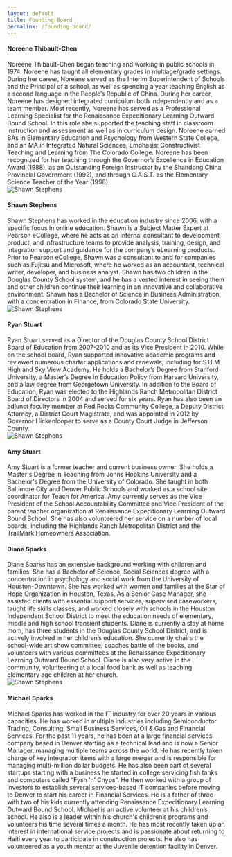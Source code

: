 ```yaml
---
layout: default
title: Founding Board
permalink: /founding-board/
---
```


<div class="media">
  <div class="media-left media-top">
  </div>
  <div class="media-body">
    <h4 class="media-heading">Noreene Thibault-Chen</h4>
    Noreene Thibault-Chen began teaching and working in public schools in 1974. Noreene has taught all elementary grades in multiage/grade settings.  During her career, Noreene served as the Interim Superintendent of Schools and the Principal of a school, as well as spending a year teaching English as a second language in the People’s Republic of China. During her career, Noreene has designed integrated curriculum both independently and as a team member. Most recently, Noreene has served as a Professional Learning Specialist for the Renaissance Expeditionary Learning Outward Bound School. In this role she supported the teaching staff in classroom instruction and assessment as well as in curriculum design. Noreene earned BAs in Elementary Education and Psychology from Western State College, and an MA in Integrated Natural Sciences, Emphasis: Constructivist Teaching and Learning from The Colorado College. Noreene has been recognized for her teaching through the Governor’s Excellence in Education Award (1988), as an Outstanding Foreign Instructor by the Shandong China Provincial Government (1992), and through C.A.S.T. as the Elementary Science Teacher of the Year (1998).
  </div>
</div>

<div class="media">
  <div class="media-left media-top">
    <img class="media-object avatar avatar--lg" src="{{ site.baseurl }}/img/avatar/shawn-stephens.jpg" alt="Shawn Stephens">
  </div>
  <div class="media-body">
    <h4 class="media-heading">Shawn Stephens</h4>
    Shawn Stephens has worked in the education industry since 2006, with a specific focus in online education.  Shawn is a Subject Matter Expert at Pearson eCollege, where he acts as an internal consultant to development, product, and infrastructure teams to provide analysis, training, design, and integration support and guidance for the company’s eLearning products. Prior to Pearson eCollege, Shawn was a consultant to and for companies such as Fujitsu and Microsoft, where he worked as an accountant, technical writer, developer, and business analyst. Shawn has two children in the Douglas County School system, and he has a vested interest in seeing them and other children continue their learning in an innovative and collaborative environment. Shawn has a Bachelor of Science in Business Administration, with a concentration in Finance, from Colorado State University.
  </div>
</div>

<div class="media">
  <div class="media-left media-top">
    <img class="media-object avatar avatar--lg" src="{{ site.baseurl }}/img/avatar/ryan-stuart.jpg" alt="Shawn Stephens">
  </div>
  <div class="media-body">
    <h4 class="media-heading">Ryan Stuart</h4>
    Ryan Stuart served as a Director of the Douglas County School District Board of Education from 2007-2010 and as its Vice President in 2010. While on the school board, Ryan supported innovative academic programs and reviewed numerous charter applications and renewals, including for STEM High and Sky View Academy. He holds a Bachelor’s Degree from Stanford University, a Master’s Degree in Education Policy from Harvard University, and a law degree from Georgetown University. In addition to the Board of Education, Ryan was elected to the Highlands Ranch Metropolitan District Board of Directors in 2004 and served for six years. Ryan has also been an adjunct faculty member at Red Rocks Community College, a Deputy District Attorney, a District Court Magistrate, and was appointed in 2012 by Governor Hickenlooper to serve as a County Court Judge in Jefferson County.
  </div>
</div>

<div class="media">
  <div class="media-left media-top">
    <img class="media-object avatar avatar--lg" src="{{ site.baseurl }}/img/avatar/amy-stuart.jpg" alt="Shawn Stephens">
  </div>
  <div class="media-body">
    <h4 class="media-heading">Amy Stuart</h4>
    Amy Stuart is a former teacher and current business owner. She holds a Master's Degree in Teaching from Johns Hopkins University and a Bachelor's Degree from the University of Colorado. She taught in both Baltimore City and Denver Public Schools and worked as a school site coordinator for Teach for America. Amy currently serves as the Vice President of the School Accountability Committee and Vice President of the parent teacher organization at Renaissance Expeditionary Learning Outward Bound School. She has also volunteered her service on a number of local boards, including the Highlands Ranch Metropolitan District and the TrailMark Homeowners Association.
  </div>
</div>

<div class="media">
  <div class="media-left media-top">
  </div>
  <div class="media-body">
    <h4 class="media-heading">Diane Sparks</h4>
    Diane Sparks has an extensive background working with children and families. She has a Bachelor of Science, Social Sciences degree with a concentration in psychology and social work from the University of Houston-Downtown.  She has worked with women and families at the Star of Hope Organization in Houston, Texas.  As a Senior Case Manager, she assisted clients with essential support services, supervised caseworkers, taught life skills classes, and worked closely with schools in the Houston Independent School District to meet the education needs of elementary, middle and high school transient students. Diane is currently a stay at home mom, has three students in the Douglas County School District, and is actively involved in her children’s education.  She currently chairs the school-wide art show committee, coaches battle of the books, and volunteers with various committees at the Renaissance Expeditionary Learning Outward Bound School.  Diane is also very active in the community, volunteering at a local food bank as well as teaching elementary age children at her church.
  </div>
</div>

<div class="media">
  <div class="media-left media-top">
    <img class="media-object avatar avatar--lg" src="{{ site.baseurl }}/img/avatar/michael-sparks.jpg" alt="Shawn Stephens">
  </div>
  <div class="media-body">
    <h4 class="media-heading">Michael Sparks</h4>
    Michael Sparks has worked in the IT industry for over 20 years in various capacities.  He has worked in multiple industries including Semiconductor Trading, Consulting, Small Business Services, Oil &amp; Gas and Financial Services.  For the past 11 years, he has been at a large financial services company based in Denver starting as a technical lead and is now a Senior Manager, managing multiple teams across the world.  He has recently taken charge of key integration items with a large merger and is responsible for managing multi-million dollar budgets. He has also been part of several startups starting with a business he started in college servicing fish tanks and computers called “Fysh ‘n’ Chyps”.  He then worked with a group of investors to establish several services-based IT companies before moving to Denver to start his career in Financial Services. He is a father of three with two of his kids currently attending Renaissance Expeditionary Learning Outward Bound School.  Michael is an active volunteer at his children’s school. He also is a leader within his church's children’s programs and volunteers his time several times a month.  He has most recently taken up an interest in international service projects and is passionate about returning to Haiti every year to participate in construction projects.  He also has volunteered as a youth mentor at the Juvenile detention facility in Denver.
  </div>
</div>
